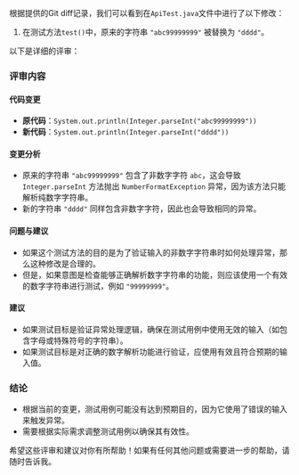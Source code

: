 根据提供的Git diff记录，我们可以看到在`ApiTest.java`文件中进行了以下修改：

1. 在测试方法`test()`中，原来的字符串 `"abc99999999"` 被替换为 `"dddd"`。

以下是详细的评审：

### 评审内容

#### 代码变更
- **原代码**：`System.out.println(Integer.parseInt("abc99999999"))`
- **新代码**：`System.out.println(Integer.parseInt("dddd"))`

#### 变更分析
- 原来的字符串 `"abc99999999"` 包含了非数字字符 `abc`，这会导致 `Integer.parseInt` 方法抛出 `NumberFormatException` 异常，因为该方法只能解析纯数字字符串。
- 新的字符串 `"dddd"` 同样包含非数字字符，因此也会导致相同的异常。

#### 问题与建议
- 如果这个测试方法的目的是为了验证输入的非数字字符串时如何处理异常，那么这种修改是合理的。
- 但是，如果意图是检查能够正确解析数字字符串的功能，则应该使用一个有效的数字字符串进行测试，例如 `"99999999"`。

#### 建议
- 如果测试目标是验证异常处理逻辑，确保在测试用例中使用无效的输入（如包含字母或特殊符号的字符串）。
- 如果测试目标是对正确的数字解析功能进行验证，应使用有效且符合预期的输入值。

### 结论
- 根据当前的变更，测试用例可能没有达到预期目的，因为它使用了错误的输入来触发异常。
- 需要根据实际需求调整测试用例以确保其有效性。

希望这些评审和建议对你有所帮助！如果有任何其他问题或需要进一步的帮助，请随时告诉我。